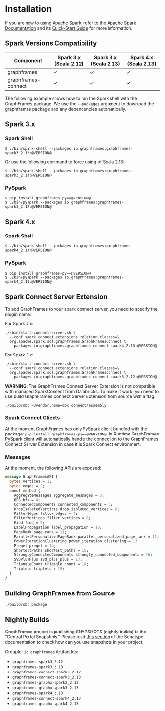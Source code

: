 # Installation

If you are new to using Apache Spark, refer to the [Apache Spark Documentation](http://spark.apache.org/docs/latest/index.html) and its [Quick-Start Guide](http://spark.apache.org/docs/latest/quick-start.html) for more information.

## Spark Versions Compatibility

| Component           | Spark 3.x (Scala 2.12) | Spark 3.x (Scala 2.13) | Spark 4.x (Scala 2.13) |
|---------------------|------------------------|------------------------|------------------------|
| graphframes         | ✓                      | ✓                      | ✓                      |
| graphframes-connect | ✓                      | ✓                      | ✓                      |

The following example shows how to run the Spark shell with the GraphFrames package. We use the `--packages` argument to download the graphframes package and any dependencies automatically.

## Spark 3.x

### Spark Shell

```shell
$ ./bin/spark-shell --packages io.graphframes:graphframes-spark3_2.12:@VERSION@
```

Or use the following command to force using of Scala 2.13:

```shell
$ ./bin/spark-shell --packages io.graphframes:graphframes-spark3_2.13:@VERSION@
```
### PySpark

```shell
$ pip install graphframes-py==@VERSION@
$ ./bin/pyspark --packages io.graphframes:graphframes-spark3_2.12:@VERSION@
```

## Spark 4.x

### Spark Shell

```shell
$ ./bin/spark-shell --packages io.graphframes:graphframes-spark4_2.13:@VERSION@
```

### PySpark

```shell
$ pip install graphframes-py==@VERSION@
$ ./bin/pyspark --packages io.graphframes:graphframes-spark4_2.13:@VERSION@
```

## Spark Connect Server Extension

To add GraphFrames to your spark connect server, you need to specify the plugin name:

For Spark 4.x:

```shell
./sbin/start-connect-server.sh \
  --conf spark.connect.extensions.relation.classes=\
  org.apache.spark.sql.graphframes.GraphFramesConnect \
  --packages io.graphframes.graphframes-connect-spark4_2.13:@VERSION@
```

For Spark 3.x:

```shell
./sbin/start-connect-server.sh \
  --conf spark.connect.extensions.relation.classes=\
  org.apache.spark.sql.graphframes.GraphFramesConnect \
  --packages io.graphframes.graphframes-connect-spark3_2.12:@VERSION@
```

**WARNING**: The GraphFrames Connect Server Extension is not compatible with managed SparkConnect from Databricks. To make it work, you need to use build GraphFrames Connect Server Extension from source with a flag:

```shell
./build/sbt -Dvendor.name=dbx connect/assembly
```

### Spark Connect Clients

At the moment GraphFrames has only PySpark client bundled with the package: `pip install graphframes-py==@VERSION@`. In Runtime GraphFrames PySpark client will automatically handle the connection to the GraphFrames Connect Server Extension in case it is Spark Connect environment.

### Messages

At the moment, the following APIs are exposed:

```protobuf
message GraphFramesAPI {
  bytes vertices = 1;
  bytes edges = 2;
  oneof method {
    AggregateMessages aggregate_messages = 3;
    BFS bfs = 4;
    ConnectedComponents connected_components = 5;
    DropIsolatedVertices drop_isolated_vertices = 6;
    FilterEdges filter_edges = 7;
    FilterVertices filter_vertices = 8;
    Find find = 9;
    LabelPropagation label_propagation = 10;
    PageRank page_rank = 11;
    ParallelPersonalizedPageRank parallel_personalized_page_rank = 12;
    PowerIterationClustering power_iteration_clustering = 13;
    Pregel pregel = 14;
    ShortestPaths shortest_paths = 15;
    StronglyConnectedComponents strongly_connected_components = 16;
    SVDPlusPlus svd_plus_plus = 17;
    TriangleCount triangle_count = 18;
    Triplets triplets = 19;
  }
}
```

## Building GraphFrames from Source

```shell
./build/sbt package
```

## Nightly Builds

GraphFrames project is publishing SNAPSHOTS (nightly builds) to the "Central Portal Snapshots." Please read [this section](https://central.sonatype.org/publish/publish-portal-snapshots/#consuming-snapshot-releases-for-your-project) of the Sonatype documentation to check how can you use snapshots in your project.

GroupId: `io.graphframes`
ArtifactIds:

- `graphframes-spark3_2.12`
- `graphframes-spark3_2.13`
- `graphframes-connect-spark3_2.12`
- `graphframes-connect-spark3_2.13`
- `graphframes-graphx-spark3_2.12`
- `graphframes-graphx-spark3_2.13`
- `graphframes-spark4_2.13`
- `graphframes-connect-spark4_2.13`
- `graphframes-graphx-spark4_2.13`
